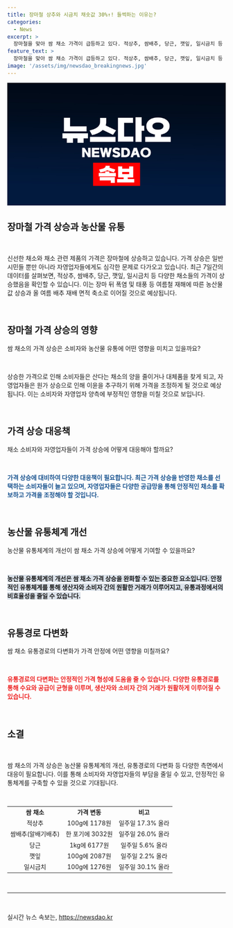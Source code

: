 ```yaml
---
title: 장마철 상추와 시금치 채솟값 30%↑! 들썩하는 이유는?
categories:
  - News
excerpt: >
  장마철을 맞아 쌈 채소 가격이 급등하고 있다. 적상추, 쌈배추, 당근, 깻잎, 일시금치 등 주요 채소들의 소매가격이 7일 만에 2.2%부터 30.1%까지 올랐다. 특히 쌈배추는 평년보다 29.1% 비싸며, 장마 뒤 폭염과 태풍으로 인한 여름철 재해로 농산물값이 더 오를 것으로 전망된다. 생산 감소로 인한 가격 상승이 예상되는 가운데, 자영업자들의 우려 또한 커지고 있다.
feature_text: >
  장마철을 맞아 쌈 채소 가격이 급등하고 있다. 적상추, 쌈배추, 당근, 깻잎, 일시금치 등 주요 채소들의 소매가격이 7일 만에 2.2%부터 30.1%까지 올랐다. 특히 쌈배추는 평년보다 29.1% 비싸며, 장마 뒤 폭염과 태풍으로 인한 여름철 재해로 농산물값이 더 오를 것으로 전망된다. 생산 감소로 인한 가격 상승이 예상되는 가운데, 자영업자들의 우려 또한 커지고 있다.
image: '/assets/img/newsdao_breakingnews.jpg'
---
```


<p><img src="/assets/img/newsdao_breakingnews.jpg" alt="implanttips 속보" /></p>

<h2 data-ke-size="size26">장마철 가격 상승과 농산물 유통</h2>

<p data-ke-size="size16">&nbsp;</p>

<p>신선한 채소와 채소 관련 제품의 가격은 장마철에 상승하고 있습니다. 가격 상승은 일반 시민들 뿐만 아니라 자영업자들에게도 심각한 문제로 다가오고 있습니다. 최근 7일간의 데이터를 살펴보면, 적상추, 쌈배추, 당근, 깻잎, 일시금치 등 다양한 채소들의 가격이 상승했음을 확인할 수 있습니다. 이는 장마 뒤 폭염 및 태풍 등 여름철 재해에 따른 농산물값 상승과 올 여름 배추 재배 면적 축소로 이어질 것으로 예상됩니다.</p>

<p data-ke-size="size16">&nbsp;</p>

<h2 data-ke-size="size24">장마철 가격 상승의 영향</h2>

<p data-ke-size="size16">쌈 채소의 가격 상승은 소비자와 농산물 유통에 어떤 영향을 미치고 있을까요?</p>

<p data-ke-size="size16">&nbsp;</p>

<p>상승한 가격으로 인해 소비자들은 산다는 채소의 양을 줄이거나 대체품을 찾게 되고, 자영업자들은 원가 상승으로 인해 이윤을 추구하기 위해 가격을 조정하게 될 것으로 예상됩니다. 이는 소비자와 자영업자 양측에 부정적인 영향을 미칠 것으로 보입니다.</p>

<p data-ke-size="size16">&nbsp;</p>

<h2 data-ke-size="size24">가격 상승 대응책</h2>

<p data-ke-size="size16">채소 소비자와 자영업자들이 가격 상승에 어떻게 대응해야 할까요?</p>

<p data-ke-size="size16">&nbsp;</p>

<p><b><span style="color: #1a5490;">가격 상승에 대비하여 다양한 대응책이 필요합니다. 최근 가격 상승을 반영한 채소를 선택하는 소비자들이 늘고 있으며, 자영업자들은 다양한 공급망을 통해 안정적인 채소를 확보하고 가격을 조정해야 할 것입니다.</span></b></p>

<p data-ke-size="size16">&nbsp;</p>

<h2 data-ke-size="size24">농산물 유통체계 개선</h2>

<p data-ke-size="size16">농산물 유통체계의 개선이 쌈 채소 가격 상승에 어떻게 기여할 수 있을까요?</p>

<p data-ke-size="size16">&nbsp;</p>

<p><b><span style="background-color: #21538527;">농산물 유통체계의 개선은 쌈 채소 가격 상승을 완화할 수 있는 중요한 요소입니다. 안정적인 유통체계를 통해 생산자와 소비자 간의 원활한 거래가 이루어지고, 유통과정에서의 비효율성을 줄일 수 있습니다.</span></b></p>

<p data-ke-size="size16">&nbsp;</p>

<h2 data-ke-size="size24">유통경로 다변화</h2>

<p data-ke-size="size16">쌈 채소 유통경로의 다변화가 가격 안정에 어떤 영향을 미칠까요?</p>

<p data-ke-size="size16">&nbsp;</p>

<p><b><span style="color: #ee2323;">유통경로의 다변화는 안정적인 가격 형성에 도움을 줄 수 있습니다. 다양한 유통경로를 통해 수요와 공급이 균형을 이루며, 생산자와 소비자 간의 거래가 원활하게 이루어질 수 있습니다.</span></b></p>

<p data-ke-size="size16">&nbsp;</p>

<h2 data-ke-size="size24">소결</h2>

<p data-ke-size="size16">&nbsp;</p>

<p>쌈 채소의 가격 상승은 농산물 유통체계의 개선, 유통경로의 다변화 등 다양한 측면에서 대응이 필요합니다. 이를 통해 소비자와 자영업자들의 부담을 줄일 수 있고, 안정적인 유통체계를 구축할 수 있을 것으로 기대됩니다.</p>

<p data-ke-size="size16">&nbsp;</p>

<table>
    <tbody>
        <tr>
            <td style="text-align: center; height: 17px;"><b>쌈 채소</b></td>
            <td style="text-align: center; height: 17px;"><b>가격 변동</b></td>
            <td style="text-align: center; height: 17px;"><b>비고</b></td>
        </tr>
        <tr>
            <td style="text-align: center; height: 17px;">적상추</td>
            <td style="text-align: center; height: 17px;">100g에 1178원</td>
            <td style="text-align: center; height: 17px;">일주일 17.3% 올라</td>
        </tr>
        <tr>
            <td style="text-align: center; height: 17px;">쌈배추(알배기배추)</td>
            <td style="text-align: center; height: 17px;">한 포기에 3032원</td>
            <td style="text-align: center; height: 17px;">일주일 26.0% 올라</td>
        </tr>
        <tr>
            <td style="text-align: center; height: 17px;">당근</td>
            <td style="text-align: center; height: 17px;">1kg에 6177원</td>
            <td style="text-align: center; height: 17px;">일주일 5.6% 올라</td>
        </tr>
        <tr>
            <td style="text-align: center; height: 17px;">깻잎</td>
            <td style="text-align: center; height: 17px;">100g에 2087원</td>
            <td style="text-align: center; height: 17px;">일주일 2.2% 올라</td>
        </tr>
        <tr>
            <td style="text-align: center; height: 17px;">일시금치</td>
            <td style="text-align: center; height: 17px;">100g에 1276원</td>
            <td style="text-align: center; height: 17px;">일주일 30.1% 올라</td>
        </tr>
    </tbody>
</table>

<p data-ke-size="size16">&nbsp;</p>

<hr>

<p data-ke-size="size16">&nbsp;</p>
실시간 뉴스 속보는, <a href="https://newsdao.kr" rel="dofollow">https://newsdao.kr</a>


